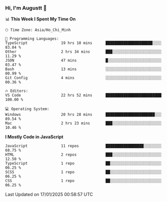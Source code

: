 ### Hi, I'm Augustt 👋

<!--START_SECTION:waka-->
📊 **This Week I Spent My Time On** 

```text
🕑︎ Time Zone: Asia/Ho_Chi_Minh

💬 Programming Languages: 
TypeScript               19 hrs 10 mins      █████████████████████░░░░   83.84 % 
Other                    2 hrs 34 mins       ███░░░░░░░░░░░░░░░░░░░░░░   11.29 % 
JSON                     47 mins             █░░░░░░░░░░░░░░░░░░░░░░░░   03.47 % 
Bash                     13 mins             ░░░░░░░░░░░░░░░░░░░░░░░░░   00.99 % 
Git Config               4 mins              ░░░░░░░░░░░░░░░░░░░░░░░░░   00.36 % 

🔥 Editors: 
VS Code                  22 hrs 52 mins      █████████████████████████   100.00 % 

💻 Operating System: 
Windows                  20 hrs 28 mins      ██████████████████████░░░   89.54 % 
Mac                      2 hrs 23 mins       ███░░░░░░░░░░░░░░░░░░░░░░   10.46 % 
```

**I Mostly Code in JavaScript** 

```text
JavaScript               11 repos            █████████████████░░░░░░░░   68.75 % 
HTML                     2 repos             ███░░░░░░░░░░░░░░░░░░░░░░   12.50 % 
TypeScript               1 repo              ██░░░░░░░░░░░░░░░░░░░░░░░   06.25 % 
SCSS                     1 repo              ██░░░░░░░░░░░░░░░░░░░░░░░   06.25 % 
CSS                      1 repo              ██░░░░░░░░░░░░░░░░░░░░░░░   06.25 % 
```




 Last Updated on 17/01/2025 00:58:57 UTC
<!--END_SECTION:waka-->
